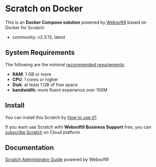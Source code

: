 # Scratch on Docker  

This is an **Docker Compose solution** powered by [Websoft9](https://www.websoft9.com) based on Docker for Scratch:


 - community:  v2.3.13, latest


## System Requirements

The following are the minimal [recommended requirements](https://github.com/onlyoffice/docker#recommended-system-requirements):

* **RAM**: 1 GB or more
* **CPU**: 1 cores or higher
* **Disk**: at least 1 GB of free space
* **bandwidth**: more fluent experience over 100M  

## Install

You can install this Scratch by [How to use it?](https://github.com/Websoft9/docker-library#how-to-use-it).   

If you want use Scratch with **Websoft9 Business Support** free, you can [subscribe Scratch](https://www.websoft9.com/apps) on Cloud platform

## Documentation

[Scratch Administrator Guide](https://support.websoft9.com/docs/scratch) powered by Websoft9